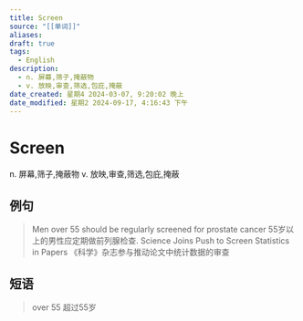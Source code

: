 ```yaml
---
title: Screen
source: "[[单词]]"
aliases: 
draft: true
tags:
  - English
description:
  - n. 屏幕,筛子,掩蔽物
  - v. 放映,审查,筛选,包庇,掩蔽
date_created: 星期4 2024-03-07, 9:20:02 晚上
date_modified: 星期2 2024-09-17, 4:16:43 下午
---
```


# Screen
n. 屏幕,筛子,掩蔽物
v. 放映,审查,筛选,包庇,掩蔽
## 例句
> Men over 55 should be regularly screened for prostate cancer
> 55岁以上的男性应定期做前列腺检查.
> Science Joins Push to Screen Statistics in Papers
> 《科学》杂志参与推动论文中统计数据的审查
## 短语
> over 55 超过55岁